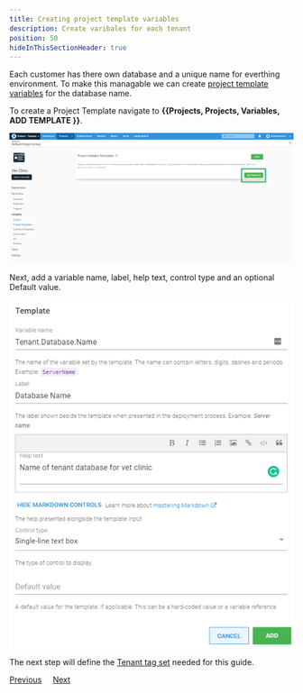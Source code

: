 ```yaml
---
title: Creating project template variables
description: Create varibales for each tenant
position: 50
hideInThisSectionHeader: true
---
```


Each customer has there own database and a unique name for everthing environment. To make this managable we can create [project template variables](/docs/tenants/tenant-variables.md#project-variables) for the database name.

To create a Project Template navigate to **{{Projects, Projects, Variables, ADD TEMPLATE }}**.

![](images/creating-new-project-variable-templates.png "width=500")


Next, add a variable name, label, help text, control type and an optional Default value.

![](images/add-new-project-variable-template.png "width=500")

The next step will define the [Tenant tag set](/docs/tenants/guides/multi-tenant-saas-application/creating-new-project.md) needed for this guide.

<span><a class="btn btn-secondary" href="/docs/tenants/guides/multi-tenant-saas-application/creating-new-project">Previous</a></span>&nbsp;&nbsp;&nbsp;&nbsp;&nbsp;<span><a class="btn btn-success" href="/docs/tenants/guides/multi-tenant-saas-application/creating-tenant-tag-set">Next</a></span>